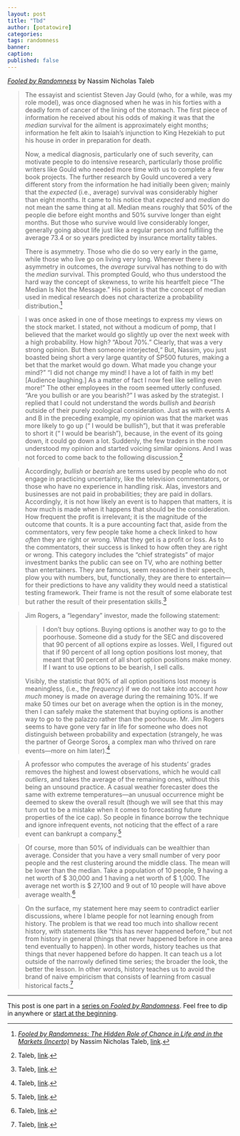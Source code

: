 ```yaml
---
layout: post
title: "Tbd"
author: [potatowire]
categories: 
tags: randomness
banner: 
caption: 
published: false
---
```


[_Fooled by Randomness_](https://www.amazon.com/dp/B001FA0W5W/?tag=potatowire-20) by Nassim Nicholas Taleb

> The essayist and scientist Steven Jay Gould (who, for a while, was my role model), was once diagnosed when he was in his forties with a deadly form of cancer of the lining of the stomach. The first piece of information he received about his odds of making it was that the _median_ survival for the ailment is approximately eight months; information he felt akin to Isaiah’s injunction to King Hezekiah to put his house in order in preparation for death. 
> 
> Now, a medical diagnosis, particularly one of such severity, can motivate people to do intensive research, particularly those prolific writers like Gould who needed more time with us to complete a few book projects. The further research by Gould uncovered a very different story from the information he had initially been given; mainly that the _expected_ (i.e., average) survival was considerably higher than eight months. It came to his notice that _expected_ and _median_ do not mean the same thing at all. Median means roughly that 50% of the people die before eight months and 50% survive longer than eight months. But those who survive would live considerably longer, generally going about life just like a regular person and fulfilling the average 73.4 or so years predicted by insurance mortality tables. 
> 
> There is asymmetry. Those who die do so very early in the game, while those who live go on living very long. Whenever there is asymmetry in outcomes, the _average_ survival has nothing to do with the _median_ survival. This prompted Gould, who thus understood the hard way the concept of skewness, to write his heartfelt piece “The Median Is Not the Message.” His point is that the concept of median used in medical research does not characterize a probability distribution.[^1]

> I was once asked in one of those meetings to express my views on the stock market. I stated, not without a modicum of pomp, that I believed that the market would go slightly up over the next week with a high probability. How high? “About 70%.” Clearly, that was a very strong opinion. But then someone interjected,“ But, Nassim, you just boasted being short a very large quantity of SP500 futures, making a bet that the market would go down. What made you change your mind?” “I did not change my mind! I have a lot of faith in my bet! \[Audience laughing.\] As a matter of fact I now feel like selling even more!” The other employees in the room seemed utterly confused. “Are you bullish or are you bearish?” I was asked by the strategist. I replied that I could not understand the words _bullish_ and _bearish_ outside of their purely zoological consideration. Just as with events A and B in the preceding example, my opinion was that the market was more likely to go up (“ I would be bullish”), but that it was preferable to short it (“ I would be bearish”), because, in the event of its going down, it could go down a lot. Suddenly, the few traders in the room understood my opinion and started voicing similar opinions. And I was not forced to come back to the following discussion.[^2]

> Accordingly, _bullish_ or _bearish_ are terms used by people who do not engage in practicing uncertainty, like the television commentators, or those who have no experience in handling risk. Alas, investors and businesses are not paid in probabilities; they are paid in dollars. Accordingly, it is not how likely an event is to happen that matters, it is how much is made when it happens that should be the consideration. How frequent the profit is irrelevant; it is the magnitude of the outcome that counts. It is a pure accounting fact that, aside from the commentators, very few people take home a check linked to how _often_ they are right or wrong. What they get is a profit or loss. As to the commentators, their success is linked to how often they are right or wrong. This category includes the “chief strategists” of major investment banks the public can see on TV, who are nothing better than entertainers. They are famous, seem reasoned in their speech, plow you with numbers, but, functionally, they are there to entertain—for their predictions to have any validity they would need a statistical testing framework. Their frame is not the result of some elaborate test but rather the result of their presentation skills.[^3]

> Jim Rogers, a “legendary” investor, made the following statement: 
> 
> > I don’t buy options. Buying options is another way to go to the poorhouse. Someone did a study for the SEC and discovered that 90 percent of all options expire as losses. Well, I figured out that if 90 percent of all long option positions lost money, that meant that 90 percent of all short option positions make money. If I want to use options to be bearish, I sell calls. 
> 
> Visibly, the statistic that 90% of all option positions lost money is meaningless, (i.e., the _frequency_) if we do not take into account _how much_ money is made on average during the remaining 10%. If we make 50 times our bet on average when the option is in the money, then I can safely make the statement that buying options is another way to go to the palazzo rather than the poorhouse. Mr. Jim Rogers seems to have gone very far in life for someone who does not distinguish between probability and expectation (strangely, he was the partner of George Soros, a complex man who thrived on rare events—more on him later).[^4]

> A professor who computes the average of his students’ grades removes the highest and lowest observations, which he would call _outliers_, and takes the average of the remaining ones, without this being an unsound practice. A casual weather forecaster does the same with extreme temperatures—an unusual occurrence might be deemed to skew the overall result (though we will see that this may turn out to be a mistake when it comes to forecasting future properties of the ice cap). So people in finance borrow the technique and ignore infrequent events, not noticing that the effect of a rare event can bankrupt a company.[^5]

> Of course, more than 50% of individuals can be wealthier than average. Consider that you have a very small number of very poor people and the rest clustering around the middle class. The mean will be lower than the median. Take a population of 10 people, 9 having a net worth of $ 30,000 and 1 having a net worth of $ 1,000. The average net worth is $ 27,100 and 9 out of 10 people will have above average wealth.[^6]

> On the surface, my statement here may seem to contradict earlier discussions, where I blame people for not learning enough from history. The problem is that we read too much into shallow recent history, with statements like “this has never happened before,” but not from history in general (things that never happened before in one area tend eventually to happen). In other words, history teaches us that things that never happened before do happen. It can teach us a lot outside of the narrowly defined time series; the broader the look, the better the lesson. In other words, history teaches us to avoid the brand of naive empiricism that consists of learning from casual historical facts.[^7]

---

This post is one part in a [series on _Fooled by Randomness_](https://with.thegra.in/archive?search=randomness). Feel free to dip in anywhere or [start at the beginning](https://with.thegra.in/a-random-series).

[^1]: [_Fooled by Randomness: The Hidden Role of Chance in Life and in the Markets (Incerto)_](https://www.amazon.com/dp/B001FA0W5W/?tag=potatowire-20) by Nassim Nicholas Taleb, [link](http://a.co/0SdFfo6).
[^2]: Taleb, [link](http://a.co/2fe62cZ).
[^3]: Taleb, [link](http://a.co/gniu3Ql).
[^4]: Taleb, [link](http://a.co/f4rVHK4).
[^5]: Taleb, [link](http://a.co/8kp4n21).
[^6]: Taleb, [link](http://a.co/8fBSyln).
[^7]: Taleb, [link](http://a.co/iQRDFME).